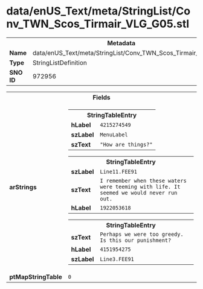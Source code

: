 <h1>data/enUS_Text/meta/StringList/Conv_TWN_Scos_Tirmair_VLG_G05.stl</h1><table><tr><th colspan="100%">Metadata</th></tr><tr><td><b>Name</b></td><td>data/enUS_Text/meta/StringList/Conv_TWN_Scos_Tirmair_VLG_G05.stl</td></tr><tr><td><b>Type</b></td><td>StringListDefinition</td></tr><tr><td><b>SNO ID</b></td><td>972956</td></tr></table>

<table><tr><th colspan="100%">Fields</th></tr><tr><td><b>arStrings</b></td><td><table><tr><th colspan="100%">StringTableEntry</th></tr><tr><td><b>hLabel</b></td><td><code>4215274549</code></td></tr><tr><td><b>szLabel</b></td><td><code>MenuLabel</code></td></tr><tr><td><b>szText</b></td><td><code>"How are things?"</code></td></tr></table>


<table><tr><th colspan="100%">StringTableEntry</th></tr><tr><td><b>szLabel</b></td><td><code>Line11.FEE91</code></td></tr><tr><td><b>szText</b></td><td><code>I remember when these waters were teeming with life. It seemed we would never run out.</code></td></tr><tr><td><b>hLabel</b></td><td><code>1922053618</code></td></tr></table>


<table><tr><th colspan="100%">StringTableEntry</th></tr><tr><td><b>szText</b></td><td><code>Perhaps we were too greedy. Is this our punishment?</code></td></tr><tr><td><b>hLabel</b></td><td><code>4151954275</code></td></tr><tr><td><b>szLabel</b></td><td><code>Line3.FEE91</code></td></tr></table>


</td></tr><tr><td><b>ptMapStringTable</b></td><td><code>0</code></td></tr></table>


